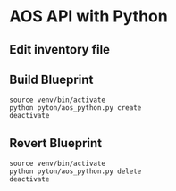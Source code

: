 # AOS API with Python 


## Edit inventory file

## Build Blueprint

```
source venv/bin/activate
python pyton/aos_python.py create
deactivate
```

## Revert Blueprint

```
source venv/bin/activate
python pyton/aos_python.py delete
deactivate
```

